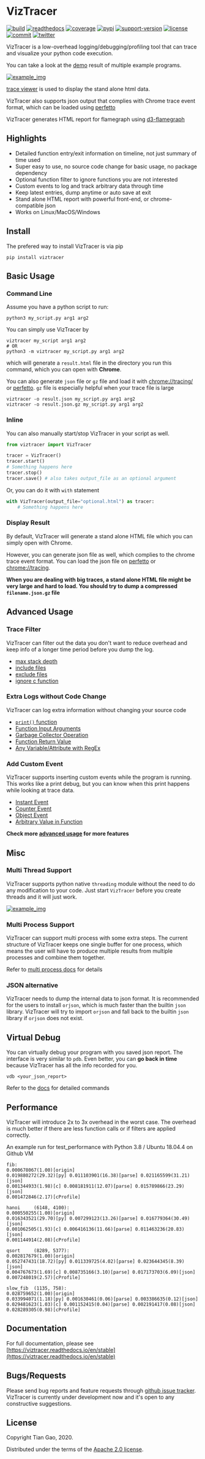 # VizTracer

[![build](https://github.com/gaogaotiantian/viztracer/workflows/build/badge.svg)](https://github.com/gaogaotiantian/viztracer/actions?query=workflow%3Abuild)  [![readthedocs](https://img.shields.io/readthedocs/viztracer)](https://viztracer.readthedocs.io/en/stable/)  [![coverage](https://img.shields.io/codecov/c/github/gaogaotiantian/viztracer)](https://codecov.io/gh/gaogaotiantian/viztracer)  [![pypi](https://img.shields.io/pypi/v/viztracer.svg)](https://pypi.org/project/viztracer/)  [![support-version](https://img.shields.io/pypi/pyversions/viztracer)](https://img.shields.io/pypi/pyversions/viztracer)  [![license](https://img.shields.io/github/license/gaogaotiantian/viztracer)](https://github.com/gaogaotiantian/viztracer/blob/master/LICENSE)  [![commit](https://img.shields.io/github/last-commit/gaogaotiantian/viztracer)](https://github.com/gaogaotiantian/viztracer/commits/master) [![twitter](https://img.shields.io/twitter/follow/viztracer?label=viztracer&style=flat&logo=twitter)](https://twitter.com/viztracer)

VizTracer is a low-overhead logging/debugging/profiling tool that can trace and visualize your python code execution.

You can take a look at the [demo](http://www.minkoder.com/viztracer/result.html) result of multiple example programs.

[![example_img](https://github.com/gaogaotiantian/viztracer/blob/master/img/example.png)](https://github.com/gaogaotiantian/viztracer/blob/master/img/example.png)

[trace viewer](https://chromium.googlesource.com/catapult) is used to display the stand alone html data.

VizTracer also supports json output that complies with Chrome trace event format, which can be loaded using [perfetto](https://ui.perfetto.dev/)

VizTracer generates HTML report for flamegraph using [d3-flamegraph](https://github.com/spiermar/d3-flame-graph)

## Highlights

* Detailed function entry/exit information on timeline, not just summary of time used
* Super easy to use, no source code change for basic usage, no package dependency
* Optional function filter to ignore functions you are not interested 
* Custom events to log and track arbitrary data through time
* Keep latest entries, dump anytime or auto save at exit
* Stand alone HTML report with powerful front-end, or chrome-compatible json 
* Works on Linux/MacOS/Windows

## Install

The prefered way to install VizTracer is via pip

```
pip install viztracer
```

## Basic Usage

### Command Line

Assume you have a python script to run:

```
python3 my_script.py arg1 arg2
```

You can simply use VizTracer by

```
viztracer my_script arg1 arg2
# OR
python3 -m viztracer my_script.py arg1 arg2
```

which will generate a ```result.html``` file in the directory you run this command, which you can open with **Chrome**.

You can also generate ```json``` file or ```gz``` file and load it with [chrome://tracing/](chrome://tracing/) or [perfetto](https://ui.perfetto.dev/). ```gz``` file is especially helpful when your trace file is large

```
viztracer -o result.json my_script.py arg1 arg2
viztracer -o result.json.gz my_script.py arg1 arg2
```

### Inline

You can also manually start/stop VizTracer in your script as well.

```python
from viztracer import VizTracer

tracer = VizTracer()
tracer.start()
# Something happens here
tracer.stop()
tracer.save() # also takes output_file as an optional argument
```

Or, you can do it with ```with``` statement

```python
with VizTracer(output_file="optional.html") as tracer:
    # Something happens here
```


### Display Result

By default, VizTracer will generate a stand alone HTML file which you can simply open with Chrome.

However, you can generate json file as well, which complies to the chrome trace event format. You can load the json file on [perfetto](https://ui.perfetto.dev/) or [chrome://tracing](chrome://tracing/).

**When you are dealing with big traces, a stand alone HTML file might be very large and hard to load. You should try to dump a compressed ```filename.json.gz``` file**

## Advanced Usage

### Trace Filter

VizTracer can filter out the data you don't want to reduce overhead and keep info of a longer time period before you dump the log. 

* [max stack depth](https://viztracer.readthedocs.io/en/stable/viztracer.html#VizTracer.max_stack_depth)
* [include files](https://viztracer.readthedocs.io/en/stable/viztracer.html#VizTracer.include_files)
* [exclude files](https://viztracer.readthedocs.io/en/stable/viztracer.html#VizTracer.exclude_files)
* [ignore c function](https://viztracer.readthedocs.io/en/stable/viztracer.html#VizTracer.ignore_c_function)

### Extra Logs without Code Change

VizTracer can log extra information without changing your source code

* [```print()``` function](https://viztracer.readthedocs.io/en/stable/advanced_usage.html#log-print)
* [Function Input Arguments](https://viztracer.readthedocs.io/en/stable/advanced_usage.html#log-function-arguments)
* [Garbage Collector Operation](https://viztracer.readthedocs.io/en/stable/advanced_usage.html#log-garbage-collector)
* [Function Return Value](https://viztracer.readthedocs.io/en/stable/advanced_usage.html#log-return-value)
* [Any Variable/Attribute with RegEx](https://viztracer.readthedocs.io/en/stable/advanced_usage.html#log-variable)

### Add Custom Event

VizTracer supports inserting custom events while the program is running. This works like a print debug, but you can know when this print happens while looking at trace data. 

* [Instant Event](https://viztracer.readthedocs.io/en/stable/viztracer.html#VizTracer.add_instant)
* [Counter Event](https://viztracer.readthedocs.io/en/stable/custom_event.html#VizCounter)
* [Object Event](https://viztracer.readthedocs.io/en/stable/custom_event.html#VizObject)
* [Arbitrary Value in Function](https://viztracer.readthedocs.io/en/stable/viztracer.html#VizTracer.add_functionarg)

**Check more [advanced usage](https://viztracer.readthedocs.io/en/stable/advanced_usage.html) for more features**

## Misc

### Multi Thread Support

VizTracer supports python native ```threading``` module without the need to do any modification to your code. Just start ```VizTracer``` before you create threads and it will just work.

[![example_img](https://github.com/gaogaotiantian/viztracer/blob/master/img/multithread_example.png)](https://github.com/gaogaotiantian/viztracer/blob/master/img/example.png)


### Multi Process Support

VizTracer can support multi process with some extra steps. The current structure of VizTracer keeps one single buffer for one process, which means the user will have to produce multiple results from multiple processes and combine them together. 

Refer to [multi process docs](https://viztracer.readthedocs.io/en/stable/multi_process.html) for details

### JSON alternative 

VizTracer needs to dump the internal data to json format. It is recommended for the users to install ```orjson```, which is much faster than the builtin ```json``` library. VizTracer will try to import ```orjson``` and fall back to the builtin ```json``` library if ```orjson``` does not exist.

## Virtual Debug

You can virtually debug your program with you saved json report. The interface is very similar to ```pdb```. Even better, you can **go back in time**
because VizTracer has all the info recorded for you.

```
vdb <your_json_report>
```

Refer to the [docs](https://viztracer.readthedocs.io/en/stable/virtual_debug.html) for detailed commands

## Performance

VizTracer will introduce 2x to 3x overhead in the worst case. The overhead is much better if there are less function calls or if filters are applied correctly.

An example run for test_performance with Python 3.8 / Ubuntu 18.04.4 on Github VM

```
fib:
0.000678067(1.00)[origin] 
0.019880272(29.32)[py] 0.011103901(16.38)[parse] 0.021165599(31.21)[json] 
0.001344933(1.98)[c] 0.008181911(12.07)[parse] 0.015789866(23.29)[json] 
0.001472846(2.17)[cProfile]  

hanoi     (6148, 4100):
0.000550255(1.00)[origin] 
0.016343521(29.70)[py] 0.007299123(13.26)[parse] 0.016779364(30.49)[json] 
0.001062505(1.93)[c] 0.006416136(11.66)[parse] 0.011463236(20.83)[json] 
0.001144914(2.08)[cProfile] 

qsort     (8289, 5377):
0.002817679(1.00)[origin] 
0.052747431(18.72)[py] 0.011339725(4.02)[parse] 0.023644345(8.39)[json] 
0.004767673(1.69)[c] 0.008735166(3.10)[parse] 0.017173703(6.09)[json] 
0.007248019(2.57)[cProfile] 

slow_fib  (1135, 758):
0.028759652(1.00)[origin] 
0.033994071(1.18)[py] 0.001630461(0.06)[parse] 0.003386635(0.12)[json] 
0.029481623(1.03)[c] 0.001152415(0.04)[parse] 0.002191417(0.08)[json] 
0.028289305(0.98)[cProfile] 
```

## Documentation 

For full documentation, please see [https://viztracer.readthedocs.io/en/stable](https://viztracer.readthedocs.io/en/stable)

## Bugs/Requests

Please send bug reports and feature requests through [github issue tracker](https://github.com/gaogaotiantian/viztracer/issues). VizTracer is currently under development now and it's open to any constructive suggestions.

## License

Copyright Tian Gao, 2020.

Distributed under the terms of the  [Apache 2.0 license](https://github.com/gaogaotiantian/viztracer/blob/master/LICENSE).
